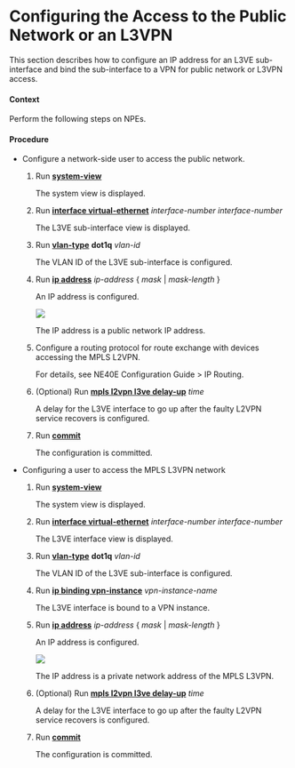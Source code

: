 Configuring the Access to the Public Network or an L3VPN
========================================================

This section describes how to configure an IP address for an L3VE sub-interface and bind the sub-interface to a VPN for public network or L3VPN access.

#### Context

Perform the following steps on NPEs.


#### Procedure

* Configure a network-side user to access the public network.
  1. Run [**system-view**](cmdqueryname=system-view)
     
     
     
     The system view is displayed.
  2. Run [**interface virtual-ethernet**](cmdqueryname=interface+virtual-ethernet) *interface-number interface-number*
     
     
     
     The L3VE sub-interface view is displayed.
  3. Run [**vlan-type**](cmdqueryname=vlan-type) **dot1q** *vlan-id*
     
     
     
     The VLAN ID of the L3VE sub-interface is configured.
  4. Run [**ip address**](cmdqueryname=ip+address) *ip-address* { *mask* | *mask-length* }
     
     
     
     An IP address is configured.
     
     
     
     ![](../../../../public_sys-resources/note_3.0-en-us.png) 
     
     The IP address is a public network IP address.
  5. Configure a routing protocol for route exchange with devices accessing the MPLS L2VPN.
     
     
     
     For details, see NE40E Configuration Guide > IP Routing.
  6. (Optional) Run [**mpls l2vpn l3ve delay-up**](cmdqueryname=mpls+l2vpn+l3ve+delay-up) *time*
     
     
     
     A delay for the L3VE interface to go up after the faulty L2VPN service recovers is configured.
  7. Run [**commit**](cmdqueryname=commit)
     
     
     
     The configuration is committed.
* Configuring a user to access the MPLS L3VPN network
  1. Run [**system-view**](cmdqueryname=system-view)
     
     
     
     The system view is displayed.
  2. Run [**interface virtual-ethernet**](cmdqueryname=interface+virtual-ethernet) *interface-number* *interface-number*
     
     
     
     The L3VE interface view is displayed.
  3. Run [**vlan-type**](cmdqueryname=vlan-type) **dot1q** *vlan-id*
     
     
     
     The VLAN ID of the L3VE sub-interface is configured.
  4. Run [**ip binding vpn-instance**](cmdqueryname=ip+binding+vpn-instance) *vpn-instance-name*
     
     
     
     The L3VE interface is bound to a VPN instance.
  5. Run [**ip address**](cmdqueryname=ip+address) *ip-address* { *mask* | *mask-length* }
     
     
     
     An IP address is configured.
     
     
     
     ![](../../../../public_sys-resources/note_3.0-en-us.png) 
     
     The IP address is a private network address of the MPLS L3VPN.
  6. (Optional) Run [**mpls l2vpn l3ve delay-up**](cmdqueryname=mpls+l2vpn+l3ve+delay-up) *time*
     
     
     
     A delay for the L3VE interface to go up after the faulty L2VPN service recovers is configured.
  7. Run [**commit**](cmdqueryname=commit)
     
     
     
     The configuration is committed.
